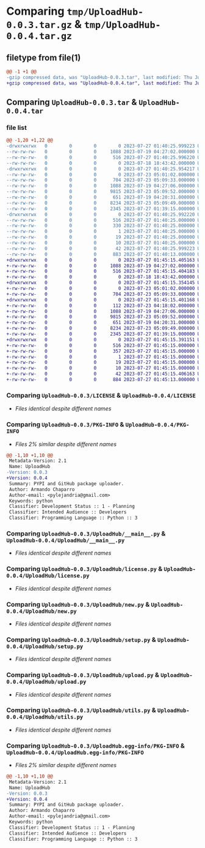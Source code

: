# Comparing `tmp/UploadHub-0.0.3.tar.gz` & `tmp/UploadHub-0.0.4.tar.gz`

## filetype from file(1)

```diff
@@ -1 +1 @@
-gzip compressed data, was "UploadHub-0.0.3.tar", last modified: Thu Jul 27 01:40:26 2023, max compression
+gzip compressed data, was "UploadHub-0.0.4.tar", last modified: Thu Jul 27 01:45:15 2023, max compression
```

## Comparing `UploadHub-0.0.3.tar` & `UploadHub-0.0.4.tar`

### file list

```diff
@@ -1,20 +1,22 @@
-drwxrwxrwx   0        0        0        0 2023-07-27 01:40:25.999223 UploadHub-0.0.3/
--rw-rw-rw-   0        0        0     1088 2023-07-19 04:27:02.000000 UploadHub-0.0.3/LICENSE
--rw-rw-rw-   0        0        0      516 2023-07-27 01:40:25.996220 UploadHub-0.0.3/PKG-INFO
--rw-rw-rw-   0        0        0        0 2023-07-18 18:43:42.000000 UploadHub-0.0.3/README.md
-drwxrwxrwx   0        0        0        0 2023-07-27 01:40:25.954217 UploadHub-0.0.3/UploadHub/
--rw-rw-rw-   0        0        0        0 2023-07-23 05:01:02.000000 UploadHub-0.0.3/UploadHub/__init__.py
--rw-rw-rw-   0        0        0      704 2023-07-23 05:09:33.000000 UploadHub-0.0.3/UploadHub/__main__.py
--rw-rw-rw-   0        0        0     1088 2023-07-19 04:27:06.000000 UploadHub-0.0.3/UploadHub/license.py
--rw-rw-rw-   0        0        0     9815 2023-07-23 05:09:52.000000 UploadHub-0.0.3/UploadHub/new.py
--rw-rw-rw-   0        0        0      651 2023-07-19 04:20:31.000000 UploadHub-0.0.3/UploadHub/setup.py
--rw-rw-rw-   0        0        0     8234 2023-07-23 05:09:49.000000 UploadHub-0.0.3/UploadHub/upload.py
--rw-rw-rw-   0        0        0     2345 2023-07-27 01:39:15.000000 UploadHub-0.0.3/UploadHub/utils.py
-drwxrwxrwx   0        0        0        0 2023-07-27 01:40:25.992220 UploadHub-0.0.3/UploadHub.egg-info/
--rw-rw-rw-   0        0        0      516 2023-07-27 01:40:25.000000 UploadHub-0.0.3/UploadHub.egg-info/PKG-INFO
--rw-rw-rw-   0        0        0      330 2023-07-27 01:40:25.000000 UploadHub-0.0.3/UploadHub.egg-info/SOURCES.txt
--rw-rw-rw-   0        0        0        1 2023-07-27 01:40:25.000000 UploadHub-0.0.3/UploadHub.egg-info/dependency_links.txt
--rw-rw-rw-   0        0        0       19 2023-07-27 01:40:25.000000 UploadHub-0.0.3/UploadHub.egg-info/requires.txt
--rw-rw-rw-   0        0        0       10 2023-07-27 01:40:25.000000 UploadHub-0.0.3/UploadHub.egg-info/top_level.txt
--rw-rw-rw-   0        0        0       42 2023-07-27 01:40:25.999223 UploadHub-0.0.3/setup.cfg
--rw-rw-rw-   0        0        0      883 2023-07-27 01:40:13.000000 UploadHub-0.0.3/setup.py
+drwxrwxrwx   0        0        0        0 2023-07-27 01:45:15.405163 UploadHub-0.0.4/
+-rw-rw-rw-   0        0        0     1088 2023-07-19 04:27:02.000000 UploadHub-0.0.4/LICENSE
+-rw-rw-rw-   0        0        0      516 2023-07-27 01:45:15.404183 UploadHub-0.0.4/PKG-INFO
+-rw-rw-rw-   0        0        0        0 2023-07-18 18:43:42.000000 UploadHub-0.0.4/README.md
+drwxrwxrwx   0        0        0        0 2023-07-27 01:45:15.354145 UploadHub-0.0.4/UploadHub/
+-rw-rw-rw-   0        0        0        0 2023-07-23 05:01:02.000000 UploadHub-0.0.4/UploadHub/__init__.py
+-rw-rw-rw-   0        0        0      704 2023-07-23 05:09:33.000000 UploadHub-0.0.4/UploadHub/__main__.py
+drwxrwxrwx   0        0        0        0 2023-07-27 01:45:15.401168 UploadHub-0.0.4/UploadHub/data/
+-rw-rw-rw-   0        0        0      112 2023-07-23 04:18:02.000000 UploadHub-0.0.4/UploadHub/data/config.json
+-rw-rw-rw-   0        0        0     1088 2023-07-19 04:27:06.000000 UploadHub-0.0.4/UploadHub/license.py
+-rw-rw-rw-   0        0        0     9815 2023-07-23 05:09:52.000000 UploadHub-0.0.4/UploadHub/new.py
+-rw-rw-rw-   0        0        0      651 2023-07-19 04:20:31.000000 UploadHub-0.0.4/UploadHub/setup.py
+-rw-rw-rw-   0        0        0     8234 2023-07-23 05:09:49.000000 UploadHub-0.0.4/UploadHub/upload.py
+-rw-rw-rw-   0        0        0     2345 2023-07-27 01:39:15.000000 UploadHub-0.0.4/UploadHub/utils.py
+drwxrwxrwx   0        0        0        0 2023-07-27 01:45:15.391151 UploadHub-0.0.4/UploadHub.egg-info/
+-rw-rw-rw-   0        0        0      516 2023-07-27 01:45:15.000000 UploadHub-0.0.4/UploadHub.egg-info/PKG-INFO
+-rw-rw-rw-   0        0        0      357 2023-07-27 01:45:15.000000 UploadHub-0.0.4/UploadHub.egg-info/SOURCES.txt
+-rw-rw-rw-   0        0        0        1 2023-07-27 01:45:15.000000 UploadHub-0.0.4/UploadHub.egg-info/dependency_links.txt
+-rw-rw-rw-   0        0        0       19 2023-07-27 01:45:15.000000 UploadHub-0.0.4/UploadHub.egg-info/requires.txt
+-rw-rw-rw-   0        0        0       10 2023-07-27 01:45:15.000000 UploadHub-0.0.4/UploadHub.egg-info/top_level.txt
+-rw-rw-rw-   0        0        0       42 2023-07-27 01:45:15.406163 UploadHub-0.0.4/setup.cfg
+-rw-rw-rw-   0        0        0      884 2023-07-27 01:45:13.000000 UploadHub-0.0.4/setup.py
```

### Comparing `UploadHub-0.0.3/LICENSE` & `UploadHub-0.0.4/LICENSE`

 * *Files identical despite different names*

### Comparing `UploadHub-0.0.3/PKG-INFO` & `UploadHub-0.0.4/PKG-INFO`

 * *Files 2% similar despite different names*

```diff
@@ -1,10 +1,10 @@
 Metadata-Version: 2.1
 Name: UploadHub
-Version: 0.0.3
+Version: 0.0.4
 Summary: PYPI and GitHub package uploader.
 Author: Armando Chaparro
 Author-email: <pylejandria@gmail.com>
 Keywords: python
 Classifier: Development Status :: 1 - Planning
 Classifier: Intended Audience :: Developers
 Classifier: Programming Language :: Python :: 3
```

### Comparing `UploadHub-0.0.3/UploadHub/__main__.py` & `UploadHub-0.0.4/UploadHub/__main__.py`

 * *Files identical despite different names*

### Comparing `UploadHub-0.0.3/UploadHub/license.py` & `UploadHub-0.0.4/UploadHub/license.py`

 * *Files identical despite different names*

### Comparing `UploadHub-0.0.3/UploadHub/new.py` & `UploadHub-0.0.4/UploadHub/new.py`

 * *Files identical despite different names*

### Comparing `UploadHub-0.0.3/UploadHub/setup.py` & `UploadHub-0.0.4/UploadHub/setup.py`

 * *Files identical despite different names*

### Comparing `UploadHub-0.0.3/UploadHub/upload.py` & `UploadHub-0.0.4/UploadHub/upload.py`

 * *Files identical despite different names*

### Comparing `UploadHub-0.0.3/UploadHub/utils.py` & `UploadHub-0.0.4/UploadHub/utils.py`

 * *Files identical despite different names*

### Comparing `UploadHub-0.0.3/UploadHub.egg-info/PKG-INFO` & `UploadHub-0.0.4/UploadHub.egg-info/PKG-INFO`

 * *Files 2% similar despite different names*

```diff
@@ -1,10 +1,10 @@
 Metadata-Version: 2.1
 Name: UploadHub
-Version: 0.0.3
+Version: 0.0.4
 Summary: PYPI and GitHub package uploader.
 Author: Armando Chaparro
 Author-email: <pylejandria@gmail.com>
 Keywords: python
 Classifier: Development Status :: 1 - Planning
 Classifier: Intended Audience :: Developers
 Classifier: Programming Language :: Python :: 3
```

